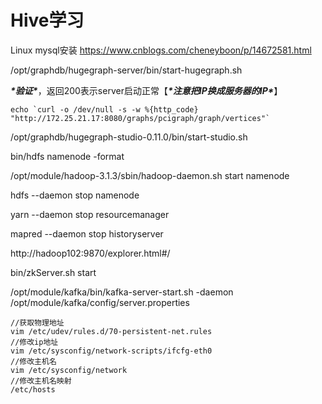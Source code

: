# Hive学习

Linux mysql安装 https://www.cnblogs.com/cheneyboon/p/14672581.html



/opt/graphdb/hugegraph-server/bin/start-hugegraph.sh

***\*验证\****，返回200表示server启动正常【***\*注意把IP换成服务器的IP\****】

	echo `curl -o /dev/null -s -w %{http_code} "http://172.25.21.17:8080/graphs/pcigraph/graph/vertices"`

/opt/graphdb/hugegraph-studio-0.11.0/bin/start-studio.sh



bin/hdfs namenode -format

/opt/module/hadoop-3.1.3/sbin/hadoop-daemon.sh start namenode

hdfs --daemon stop namenode

yarn --daemon stop resourcemanager

mapred --daemon stop historyserver

http://hadoop102:9870/explorer.html#/



bin/zkServer.sh start

/opt/module/kafka/bin/kafka-server-start.sh -daemon /opt/module/kafka/config/server.properties

```shell
//获取物理地址
vim /etc/udev/rules.d/70-persistent-net.rules
//修改ip地址
vim /etc/sysconfig/network-scripts/ifcfg-eth0
//修改主机名
vim /etc/sysconfig/network
//修改主机名映射
/etc/hosts
```



